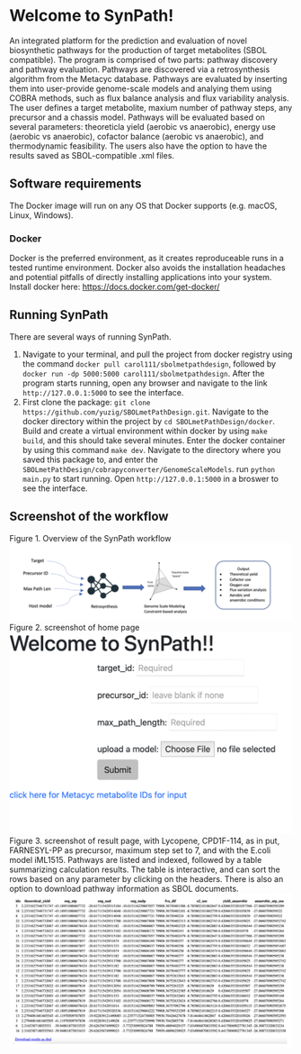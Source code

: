 # Welcome to SynPath!
An integrated platform for the prediction and evaluation of novel biosynthetic pathways for the production of target metabolites (SBOL compatible). The program is comprised of two parts: pathway discovery and pathway evaluation. Pathways are discovered via a retrosynthesis algorithm from the Metacyc database. Pathways are evaluated by inserting them into user-provide genome-scale models and analying them using COBRA methods, such as flux balance analysis and flux variability analysis. The user defines a target metabolite, maxium number of pathway steps, any precursor and a chassis model. Pathways will be evaluated based on several parameters: theoreticla yield (aerobic vs anaerobic), energy use (aerobic vs anaerobic), cofactor balance (aerobic vs anaerobic), and thermodynamic feasibility. The users also have the option to have the results saved as SBOL-compatible .xml files.

## Software requirements
The Docker image will run on any OS that Docker supports (e.g. macOS, Linux, Windows).
### Docker
Docker is the preferred environment, as it creates reproduceable runs in a tested runtime environment. Docker also avoids the installation headaches and potential pitfalls of directly installing applications into your system. Install docker here: https://docs.docker.com/get-docker/

## Running SynPath
There are several ways of running SynPath.
1. Navigate to your terminal, and pull the project from docker registry using the command `docker pull carol111/sbolmetpathdesign`, followed by `docker run -dp 5000:5000 carol111/sbolmetpathdesign`. After the program starts running, open any browser and navigate to the link `http://127.0.0.1:5000` to see the interface.
2. First clone the package: `git clone https://github.com/yuzig/SBOLmetPathDesign.git`. Navigate to the docker directory within the project by `cd SBOLmetPathDesign/docker`. Build and create a virtual environment within docker by using `make build`, and this should take several minutes. Enter the docker container by using this command `make dev`. Navigate to the directory where you saved this package to, and enter the `SBOLmetPathDesign/cobrapyconverter/GenomeScaleModels`. run `python main.py` to start running. Open `http://127.0.0.1:5000` in a broswer to see the interface.

## Screenshot of the workflow
Figure 1. Overview of the SynPath workflow
![overview](/demo_screenshots/overview.jpg)
Figure 2.  screenshot of home page
![demo1](/demo_screenshots/home_page.jpg)
Figure 3. screenshot of result page, with Lycopene, CPD1F-114, as in put, FARNESYL-PP as precursor, maximum step set to 7, and with the E.coli model iML1515. Pathways are listed and indexed, followed by a table summarizing calculation results. The table is interactive, and can sort the rows based on any parameter by clicking on the headers. There is also an option to download pathway information as SBOL documents.
![demo2](/demo_screenshots/result_page.jpg )

